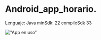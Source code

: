 # Android_app_horario.

Lenguaje: Java
minSdk: 22
compileSdk 33

!["App en uso"](https://drive.google.com/file/d/1X9MPS1jT0fv3yZPX-WPJksQ6rUyyndgT/view?usp=sharing)